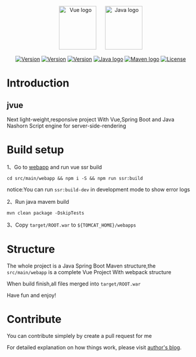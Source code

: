 <p align="center">
    <a href="https://vuejs.org" target="_blank" rel="noopener noreferrer"><img width="100" height="117" src="https://vuejs.org/images/logo.png" alt="Vue logo"></a>  
    &nbsp;&nbsp;&nbsp;&nbsp;
    <a href="https://www.oracle.com/technetwork/java/javase/downloads/index.html" target="_blank" rel="noopener noreferrer"><img width="100" height="117" src="http://www.oracle.com/us/technologies/java/gimmejava/i-code-java-100x117-1705302.png" alt="Java logo"></a>
</p>

<p align="center">
  <a href="https://nodejs.org/"><img src="https://img.shields.io/badge/node-v10.15.0-green.svg" alt="Version"></a>
  <a href="https://www.npmjs.com/"><img src="https://img.shields.io/badge/npm-v6.6.0-blue.svg" alt="Version"></a>
  <a href="https://www.npmjs.com/package/vue"><img src="https://img.shields.io/badge/vue-2.5.22-brightgreen.svg" alt="Version"></a>
  <a href="https://www.oracle.com/technetwork/java/javase/downloads/index.html"><img src="https://img.shields.io/badge/jdk-1.8.0_181-orange.svg" alt="Java logo"></a>
  <a href="http://maven.apache.org/"><img src="https://img.shields.io/badge/maven-3.5.4-blue.svg" alt="Maven logo"></a>
  <a href="https://opensource.org/licenses/MIT"><img src="https://img.shields.io/npm/l/vue.svg" alt="License"></a>
</p>

# Introduction
## jvue
Next light-weight,responsive project
With Vue,Spring Boot and Java Nashorn Script engine for server-side-rendering

# Build setup
1、Go to [webapp](src/main/webapp) and run vue ssr build

```
cd src/main/webapp && npm i -S && npm run ssr:build
```

notice:You can run ``ssr:build-dev`` in development mode to show error logs

2、Run java mavem build

```
mvn clean package -DskipTests
```

3、Copy ``target/ROOT.war`` to ``${TOMCAT_HOME}/webapps``

# Structure

The whole project is a Java Spring Boot Maven structure,the ``src/main/webapp`` is a complete Vue Project With webpack structure

When build finish,all files merged into ``target/ROOT.war``

Have fun and enjoy!

# Contribute

You can contribute simplely by create a pull request for me

For detailed explanation on how things work, please visit [author's blog](https://www.terwergreen.com).